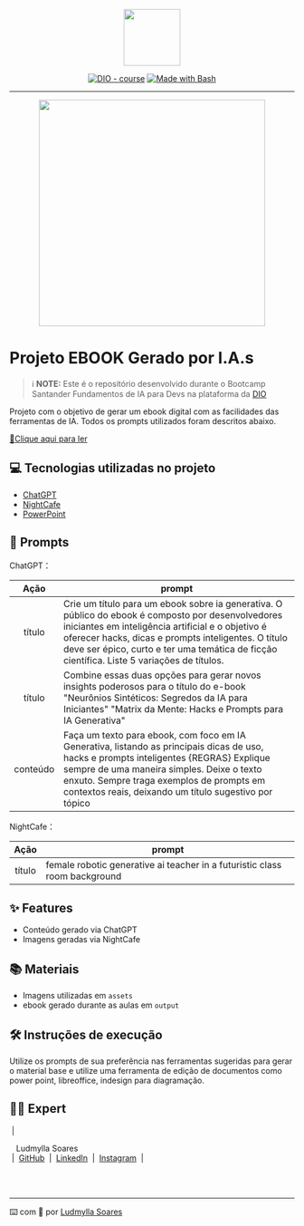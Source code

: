 <p align="center">
    <img width="100" src=".github/assets/banner.png">
</p>


<p align="center">
<a href="https://dio.me/"><img src="https://img.shields.io/badge/DIO-Course-28DA77?logo=youtube" alt="DIO - course"></a>
<a href="https://www.gnu.org/software/bash/" title="Go to Bash homepage"><img src="https://img.shields.io/badge/Prompt-Project-blue?logo=gnu-bash&amp;logoColor=white" alt="Made with Bash"></a></p>

-------


<p align="center">
<img 
    src="./assets/cover.png"
    width="400"  
/>
</p>

# Projeto EBOOK Gerado por I.A.s


 > ℹ️ **NOTE:** Este é o repositório desenvolvido durante o Bootcamp Santander Fundamentos de IA para Devs na plataforma da [DIO](https://dio.me)

Projeto com o objetivo de gerar um ebook digital com as facilidades das ferramentas de IA. Todos os prompts utilizados foram descritos abaixo.

<a href="" title="View PDF now"> 📕Clique aqui para ler</a>

## 💻 Tecnologias utilizadas no projeto

- [ChatGPT](https://chat.openai.com/) 
- [NightCafe](https://creator.nightcafe.studio/)
- [PowerPoint](https://www.microsoft.com/en/microsoft-365/powerpoint)

## 🧠 Prompts


ChatGPT：

|   Ação   | prompt                                                                                                                                                                                                                                                                         |
| :------: | ------------------------------------------------------------------------------------------------------------------------------------------------------------------------------------------------------------------------------------------------------------------------------ |
|  título  | Crie um título para um ebook sobre ia generativa. O público do ebook é composto por desenvolvedores iniciantes em inteligência artificial e o objetivo é oferecer hacks, dicas e prompts inteligentes. O título deve ser épico, curto e ter uma temática de ficção científica. Liste 5 variações de títulos. |   
|  título  | Combine essas duas opções para gerar novos insights poderosos para o título do e-book "Neurônios Sintéticos: Segredos da IA para Iniciantes" "Matrix da Mente: Hacks e Prompts para IA Generativa"    | 
| conteúdo | Faça um texto para ebook, com foco em IA Generativa, listando as principais dicas de uso, hacks e prompts inteligentes {REGRAS} Explique sempre de uma maneira simples. Deixe o texto enxuto. Sempre traga exemplos de prompts em contextos reais, deixando um título sugestivo por tópico |


NightCafe：

|  Ação  | prompt                                                                                 |
| :----: | -------------------------------------------------------------------------------------- |
| título | female robotic generative ai teacher in a futuristic class room background             |

## ✨ Features

- Conteúdo gerado via ChatGPT
- Imagens geradas via NightCafe

## 📚 Materiais

- Imagens utilizadas em `assets`
- ebook gerado durante as aulas em `output`

## 🛠️ Instruções de execução

Utilize os prompts de sua preferência nas ferramentas sugeridas para gerar o material base e utilize uma ferramenta de edição de documentos como power point, libreoffice, indesign para diagramação.

## 👨‍💻 Expert

<p>
   &nbsp;|&nbsp;
    <p>&nbsp&nbsp&nbspLudmylla Soares<br>
   &nbsp;|&nbsp;
    <a href="https://github.com/ludmyllasoares">
    GitHub</a>
&nbsp;|&nbsp;
    <a href="https://www.linkedin.com/in/ludmyllasoares/">LinkedIn</a>
&nbsp;|&nbsp;
    <a href="https://www.instagram.com/ludmylla_osoares/">
    Instagram</a>
&nbsp;|&nbsp;</p>
</p>
<br/><br/>
<p>

---

⌨️ com 💜 por [Ludmylla Soares](https://github.com/ludmyllasoares)
